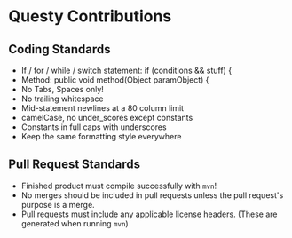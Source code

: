 Questy Contributions
======

Coding Standards
----------------------------------
* If / for / while / switch statement: if (conditions && stuff) {
* Method: public void method(Object paramObject) {
* No Tabs, Spaces only!
* No trailing whitespace
* Mid-statement newlines at a 80 column limit
* camelCase, no under_scores except constants
* Constants in full caps with underscores
* Keep the same formatting style everywhere

Pull Request Standards
----------------------------------
* Finished product must compile successfully with `mvn`!
* No merges should be included in pull requests unless the pull request's purpose is a merge.
* Pull requests must include any applicable license headers. (These are generated when running `mvn`)